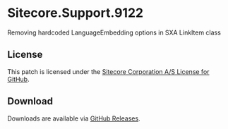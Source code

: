 # Sitecore.Support.9122
Removing hardcoded LanguageEmbedding options in SXA LinkItem class

## License  
This patch is licensed under the [Sitecore Corporation A/S License for GitHub](https://github.com/sitecoresupport/Sitecore.Support.9122/blob/master/LICENSE).  

## Download  
Downloads are available via [GitHub Releases](https://github.com/sitecoresupport/Sitecore.Support.9122/releases).  
